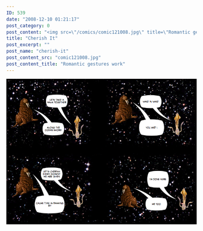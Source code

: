 ```yaml
---
ID: 539
date: "2008-12-10 01:21:17"
post_category: 0
post_content: "<img src=\"/comics/comic121008.jpg\" title=\"Romantic gestures work\" />"
title: "Cherish It"
post_excerpt: ""
post_name: "cherish-it"
post_content_src: "comic121008.jpg"
post_content_title: "Romantic gestures work"
---
```



[![Romantic gestures work](/comics-hi-res/comic121008.jpg)](/comics-hi-res/comic121008.jpg)

